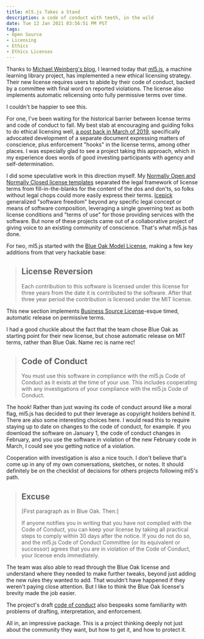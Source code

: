 ```yaml
---
title: ml5.js Takes a Stand
description: a code of conduct with teeth, in the wild
date: Tue 12 Jan 2021 03:56:51 PM PST
tags:
- Open Source
- Licensing
- Ethics
- Ethics Licenses
---
```


Thanks to [Michael Weinberg's blog](https://michaelweinberg.org/blog/2021/01/12/ml5-call-for-comment/), I learned today that [ml5.js](https://ml5js.org/), a machine learning library project, has implemented a new ethical licensing strategy.  Their new license requires users to abide by their code of conduct, backed by a committee with final word on reported violations.  The license also implements automatic relicensing onto fully permissive terms over time.

I couldn't be happier to see this.

For one, I've been waiting for the historical barrier between license terms and code of conduct to fall.  My best stab at encouraging and guiding folks to do ethical licensing well, [a post back in March of 2019](https://writing.kemitchell.com/2019/03/15/Ethical-Subcommons.html), specifically advocated development of a separate document expressing matters of conscience, plus enforcement "hooks" in the license terms, among other places.  I was especially glad to see a project taking this approach, which in my experience does words of good investing participants with agency and self-determination.

I did some speculative work in this direction myself.  My [Normally Open and Normally Closed license templates](https://github.com/berneout/normally-open-closed) separated the legal framework of license terms from fill-in-the-blanks for the content of the dos and don'ts, so folks without legal chops could more easily express their terms.  [Icepick](https://icepicklicense.org/) generalized "software freedom" beyond any specific legal concept or means of software composition, leveraging a single governing text as both license conditions and "terms of use" for those providing services with the software.  But none of these projects came out of a collaborative project of giving voice to an existing community of conscience.  That's what ml5.js has done.

For two, ml5.js started with the [Blue Oak Model License](https://blueoakcouncil.org/license/1.0.0), making a few key additions from that very hackable base:

> ## License Reversion
>
> Each contribution to this software is licensed under this license for three years from the date it is contributed to the software. After that three year period the contribution is licensed under the MIT license.

This new section implements [Business Source License](https://spdx.org/licenses/BUSL-1.1.html)-esque timed, automatic release on permissive terms.

I had a good chuckle about the fact that the team chose Blue Oak as starting point for their new license, but chose automatic release on MIT terms, rather than Blue Oak.  Name rec is name rec!

> ## Code of Conduct
>
> You must use this software in compliance with the ml5.js Code of Conduct as it exists at the time of your use. This includes cooperating with any investigations of your compliance with the ml5.js Code of Conduct.

The hook!  Rather than just waving its code of conduct around like a moral flag, ml5.js has decided to put their leverage as copyright holders behind it.  There are also some interesting choices here.  I would read this to require staying up to date on changes to the code of conduct, for example.  If you download the software on January 1, the code of conduct changes in February, and you use the software in violation of the new February code in March, I could see you getting notice of a violation.

Cooperation with investigation is also a nice touch.  I don't believe that's come up in any of my own conversations, sketches, or notes.  It should definitely be on the checklist of decisions for others projects following ml5's path.

> ## Excuse
>
> [First paragraph as in Blue Oak. Then:]
>
> If anyone notifies you in writing that you have not complied with the Code of Conduct, you can keep your license by taking all practical steps to comply within 30 days after the notice. If you do not do so, and the ml5.js Code of Conduct Committee (or its equivalent or successor) agrees that you are in violation of the Code of Conduct, your license ends immediately.

The team was also able to read through the Blue Oak license and understand where they needed to make further tweaks, beyond just adding the new rules they wanted to add.  That wouldn't have happened if they weren't paying close attention.  But I like to think the Blue Oak license's brevity made the job easier.

The project's draft [code of conduct](https://github.com/ml5js/Code-of-Conduct/blob/main/README.md) also bespeaks some familiarity with problems of drafting, interpretation, and enforcement.

All in, an impressive package.  This is a project thinking deeply not just about the community they want, but how to get it, and how to protect it.
